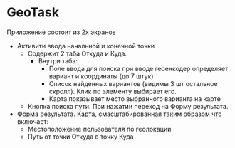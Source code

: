 # GeoTask

Приложение состоит из 2х экранов

* Активити ввода начальной и конечной точки
  * Содержит 2 таба Откуда и Куда.
    * Внутри таба:
      *	Поле ввода для поиска при вводе геоенкодер определяет вариант и координаты (до 7 штук)
      *	Список найденных вариантов (видимы 3 шт остальное скролл). Клик по элементу выбирает его.
      *	Карта показывает место выбранного варианта на карте
  * Кнопка поиска пути. При нажатии переход на Форму результата.
* Форма результата. Карта, смасштабированная таким образом что включает:
  *	Местоположение пользователя по геолокации
  * Путь от точки Откуда в точку Куда
